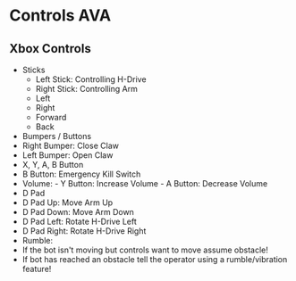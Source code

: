 # Controls AVA

## Xbox Controls
- Sticks
  -  Left Stick: Controlling H-Drive
  -  Right Stick: Controlling Arm
    -  Left
    -  Right
    -  Forward
    -  Back
-  Bumpers / Buttons
  -  Right Bumper: Close Claw
  -  Left Bumper: Open Claw
-  X, Y, A, B Button
  -  B Button: Emergency Kill Switch
  -  Volume:
    -  Y Button: Increase Volume
    -  A Button: Decrease Volume
-  D Pad
  -  D Pad Up: Move Arm Up
  -  D Pad Down: Move Arm Down
  -  D Pad Left: Rotate H-Drive Left
  -  D Pad Right: Rotate H-Drive Right
-  Rumble:
  -  If the bot isn't moving but controls want to move assume obstacle!
  -  If bot has reached an obstacle tell the operator using a rumble/vibration feature!
